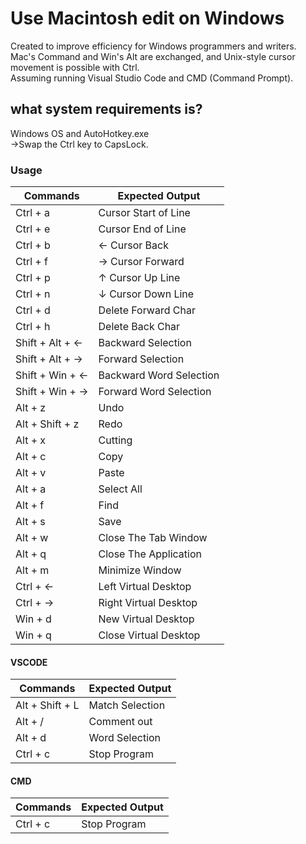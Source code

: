 # Use Macintosh edit on Windows
Created to improve efficiency for Windows programmers and writers.  
Mac's Command and Win's Alt are exchanged, and Unix-style cursor movement is possible with Ctrl.  
Assuming running Visual Studio Code and CMD (Command Prompt).

## what system requirements is?
Windows OS and AutoHotkey.exe  
 →Swap the Ctrl key to CapsLock.

### Usage

| Commands  | Expected Output |
| ------------- | ------------- |
| Ctrl + a  | Cursor Start of Line |
| Ctrl + e  | Cursor End of Line |
| Ctrl + b  | ← Cursor Back |
| Ctrl + f  | → Cursor Forward|
| Ctrl + p  | ↑ Cursor Up Line |
| Ctrl + n  | ↓ Cursor Down Line |
| Ctrl + d  | Delete Forward  Char |
| Ctrl + h  | Delete Back Char |
| Shift + Alt + ←  | Backward Selection  |
| Shift + Alt + → | Forward Selection |
| Shift + Win + ←  | Backward Word Selection |
| Shift + Win + → | Forward Word Selection |
| Alt + z | Undo |
| Alt + Shift + z | Redo  |
| Alt + x | Cutting |
| Alt + c | Copy  |
| Alt + v | Paste |
| Alt + a | Select All  |
| Alt + f | Find  |
| Alt + s | Save  |
| Alt + w | Close The Tab Window  |
| Alt + q | Close The Application  |
| Alt + m | Minimize Window  |
| Ctrl + ← | Left Virtual Desktop |
| Ctrl + → | Right Virtual Desktop |
| Win + d | New Virtual Desktop |
| Win + q | Close Virtual Desktop |


#### VSCODE
| Commands  | Expected Output |
| ------------- | ------------- |
| Alt + Shift + L | Match Selection |
| Alt + / |  Comment out |
| Alt + d |  Word Selection |
| Ctrl + c |  Stop Program |

#### CMD
| Commands  | Expected Output |
| ------------- | ------------- |
| Ctrl + c |  Stop Program |




